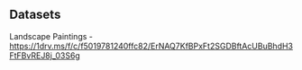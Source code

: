 ## Datasets
Landscape Paintings - https://1drv.ms/f/c/f5019781240ffc82/ErNAQ7KfBPxFt2SGDBftAcUBuBhdH3FtFBvREJ8j_03S6g